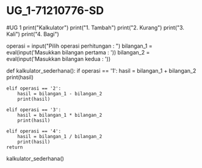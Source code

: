# UG_1-71210776-SD
#UG 1
print("Kalkulator")
print("1. Tambah")
print("2. Kurang")
print("3. Kali")
print("4. Bagi")

operasi = input("Pilih operasi perhitungan : ")
bilangan_1 = eval(input('Masukkan bilangan pertama : '))
bilangan_2 = eval(input('Masukkan bilangan kedua : '))

def kalkulator_sederhana():
    if operasi == '1':
        hasil = bilangan_1 + bilangan_2
        print(hasil)

    elif operasi == '2':
        hasil = bilangan_1 - bilangan_2
        print(hasil)

    elif operasi == '3':
        hasil = bilangan_1 * bilangan_2
        print(hasil)

    elif operasi == '4':
        hasil = bilangan_1 / bilangan_2
        print(hasil)
    return

kalkulator_sederhana()
